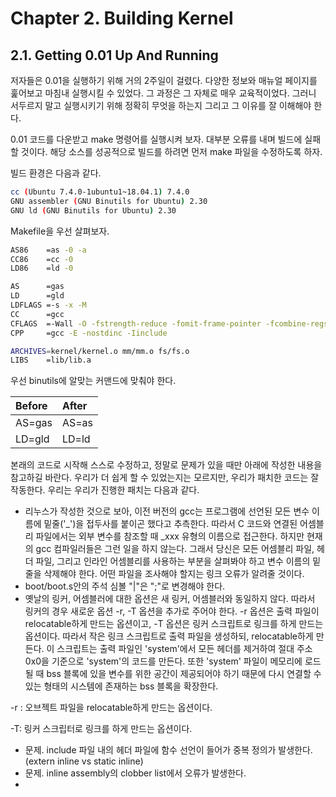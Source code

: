 # Chapter 2. Building Kernel

## 2.1. Getting 0.01 Up And Running

저자들은 0.01을 실행하기 위해 거의 2주일이 걸렸다. 다양한 정보와 매뉴얼 페이지를 훑어보고 마침내 실행시킬 수 있었다. 그 과정은 그 자체로 매우 교육적이었다. 그러니 서두르지 말고 실행시키기 위해 정확히 무엇을 하는지 그리고 그 이유를 잘 이해해야 한다.

0.01 코드를 다운받고 make 명령어를 실행시켜 보자. 대부분 오류를 내며 빌드에 실패할 것이다. 해당 소스를 성공적으로 빌드를 하려면 먼저 make 파일을 수정하도록 하자.

빌드 환경은 다음과 같다.

```bash
cc (Ubuntu 7.4.0-1ubuntu1~18.04.1) 7.4.0
GNU assembler (GNU Binutils for Ubuntu) 2.30
GNU ld (GNU Binutils for Ubuntu) 2.30
```

Makefile을 우선 살펴보자.

```bash
AS86    =as -0 -a
CC86    =cc -0
LD86    =ld -0

AS      =gas
LD      =gld
LDFLAGS =-s -x -M
CC      =gcc
CFLAGS  =-Wall -O -fstrength-reduce -fomit-frame-pointer -fcombine-regs
CPP     =gcc -E -nostdinc -Iinclude

ARCHIVES=kernel/kernel.o mm/mm.o fs/fs.o
LIBS    =lib/lib.a
```

우선 binutils에 알맞는 커맨드에 맞춰야 한다.

| Before | After |
| :--- | :--- |
| AS=gas | AS=as |
| LD=gld | LD=ld |

본래의 코드로 시작해 스스로 수정하고, 정말로 문제가 있을 때만 아래에 작성한 내용을 참고하길 바란다. 우리가 더 쉽게 할 수 있었는지는 모르지만, 우리가 패치한 코드는 잘 작동한다. 우리는 우리가 진행한 패치는 다음과 같다.

* 리누스가 작성한 것으로 보아, 이전 버전의 gcc는 프로그램에 선언된 모든 변수 이름에 밑줄\('\_'\)을 접두사를 붙이곤 했다고 추측한다. 따라서 C 코드와 연결된 어셈블리 파일에서는 외부 변수를 참조할 때 \_xxx 유형의 이름으로 접근한다. 하지만 현재의 gcc 컴파일러들은 그런 일을 하지 않는다. 그래서 당신은 모든 어셈블리 파일, 헤더 파일, 그리고 인라인 어셈블리를 사용하는 부분을 살펴봐야 하고 변수 이름의 밑 줄을 삭제해야 한다. 어떤 파일을 조사해야 할지는 링크 오류가 알려줄 것이다.
* boot/boot.s안의 주석 심볼  "\|"은  ";"로 변경해야 한다.
* 옛날의 링커, 어셈블러에 대한 옵션은 새 링커, 어셈블러와 동일하지 않다. 따라서 링커의 경우 새로운 옵션 -r, -T 옵션을 추가로 주어야 한다. -r 옵션은 출력 파일이 relocatable하게 만드는 옵션이고, -T 옵션은 링커 스크립트로 링크를 하게 만드는 옵션이다. 따라서 작은 링크 스크립트로 출력 파일을 생성하되, relocatable하게 만든다. 이 스크립트는 출력 파일인 'system'에서 모든 헤더를 제거하여 절대 주소 0x0을 기준으로 'system'의 코드를 만든다. 또한 'system' 파일이 메모리에 로드될 때 bss 블록에 있을 변수를 위한 공간이 제공되어야 하기 때문에 다시 연결할 수 있는 형태의 시스템에 존재하는 bss 블록을 확장한다.

-r : 오브젝트 파일을 relocatable하게 만드는 옵션이다.

-T: 링커 스크립터로 링크를 하게 만드는 옵션이다.

* 문제. include 파일 내의 헤더 파일에 함수 선언이 들어가 중복 정의가 발생한다.\(extern inline vs static inline\)
* 문제. inline assembly의 clobber list에서 오류가 발생한다.
* 
